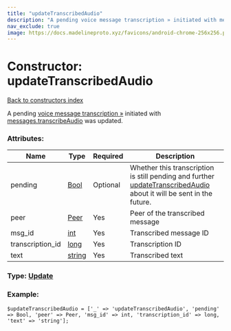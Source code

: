```yaml
---
title: "updateTranscribedAudio"
description: "A pending voice message transcription » initiated with messages.transcribeAudio was updated."
nav_exclude: true
image: https://docs.madelineproto.xyz/favicons/android-chrome-256x256.png
---
```

# Constructor: updateTranscribedAudio  
[Back to constructors index](/API_docs/constructors/index.html)



A pending [voice message transcription »](https://core.telegram.org/api/transcribe) initiated with [messages.transcribeAudio](../methods/messages.transcribeAudio.html) was updated.

### Attributes:

| Name     |    Type       | Required | Description |
|----------|---------------|----------|-------------|
|pending|[Bool](/API_docs/types/Bool.html) | Optional|Whether this transcription is still pending and further [updateTranscribedAudio](../constructors/updateTranscribedAudio.html) about it will be sent in the future.|
|peer|[Peer](/API_docs/types/Peer.html) | Yes|Peer of the transcribed message|
|msg\_id|[int](/API_docs/types/int.html) | Yes|Transcribed message ID|
|transcription\_id|[long](/API_docs/types/long.html) | Yes|Transcription ID|
|text|[string](/API_docs/types/string.html) | Yes|Transcribed text|



### Type: [Update](/API_docs/types/Update.html)


### Example:

```
$updateTranscribedAudio = ['_' => 'updateTranscribedAudio', 'pending' => Bool, 'peer' => Peer, 'msg_id' => int, 'transcription_id' => long, 'text' => 'string'];
```  
